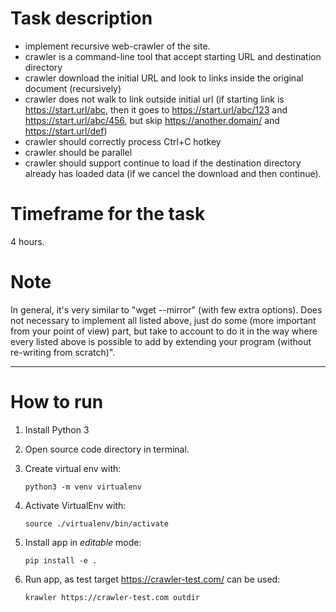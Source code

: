 # Task description
- implement recursive web-crawler of the site.
- crawler is a command-line tool that accept starting URL and destination directory
- crawler download the initial URL and look to links inside the original document (recursively)
- crawler does not walk to link outside initial url (if starting link is https://start.url/abc, then it goes to https://start.url/abc/123 and https://start.url/abc/456, but skip https://another.domain/ and https://start.url/def)
- crawler should correctly process Ctrl+C hotkey
- crawler should be parallel
- crawler should support continue to load if the destination directory already has loaded data (if we cancel the download and then continue).

# Timeframe for the task
4 hours.

# Note
In general, it's very similar to "wget --mirror" (with few extra options).
Does not necessary to implement all listed above, just do some (more important from your point of view) part, but take to account to do it in the way where every listed above is possible to add by extending your program (without re-writing from scratch)".


---
# How to run
1. Install Python 3
2. Open source code directory in terminal.
3. Create virtual env with: 

    ```
    python3 -m venv virtualenv
    ```
1. Activate VirtualEnv with: 
 
    ```
    source ./virtualenv/bin/activate
    ```
1. Install app in _editable_ mode:

    ```
    pip install -e .
    ```
1. Run app, as test target https://crawler-test.com/ can be used:

    ```
    krawler https://crawler-test.com outdir
    ```
